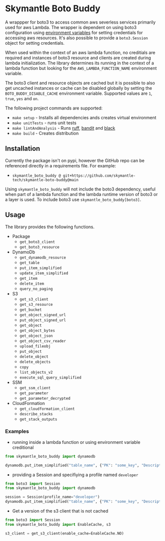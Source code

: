 # Skymantle Boto Buddy

A wrappper for boto3 to access common aws severless services primarily used for aws Lambda. The wrapper is dependent on using boto3 configuration using [environment variables](https://boto3.amazonaws.com/v1/documentation/api/latest/guide/configuration.html#using-environment-variables) for setting credentials for accessing aws resources. It's also possible to provide a `boto3.Session` object for setting credentials.

When used within the context of an aws lambda function, no creditials are required and instances of boto3 resource and clients are created during lambda initialization.
The library determines its running in the context of a lambda function but looking for the `AWS_LAMBDA_FUNCTION_NAME` environment variable.

The boto3 client and resource objects are cached but it is possible to also get uncached instances or cache can be disabled globally by setting the `BOTO_BUDDY_DISABLE_CACHE` environment variable. Supported values are `1`, `true`, `yes` and `on`.

The following project commands are supported:
- `make setup` - Installs all dependencies ands creates virtual environment
- `make unitTests` - runs unit tests
- `make lintAndAnalysis` - Runs [ruff](https://github.com/astral-sh/ruff), [bandit](https://github.com/PyCQA/bandit) and [black](https://github.com/psf/black)
- `make build` - Creates distribution

## Installation

Currently the package isn't on pypi, however the GitHub repo can be referenced directly in a requirements file.  For example:
- `skymantle_boto_buddy @ git+https://github.com/skymantle-tech/skymantle-boto-buddy@main`

Using `skymantle_boto_buddy` will not include the boto3 dependency, useful when part of a lambda function and the lambda runtime version of boto3 or a layer is used.  To include boto3 use `skymantle_boto_buddy[boto3]`.

## Usage

The library provides the following functions.

- Package
  - `get_boto3_client`
  - `get_boto3_resource`
- DynamoDb
  - `get_dynamodb_resource`
  - `get_table`
  - `put_item_simplified`
  - `update_item_simplified`
  - `get_item`
  - `delete_item`
  - `query_no_paging`
- S3
  - `get_s3_client`
  - `get_s3_resource`
  - `get_bucket`
  - `get_object_signed_url`
  - `put_object_signed_url`
  - `get_object`
  - `get_object_bytes`
  - `get_object_json`
  - `get_object_csv_reader`
  - `upload_fileobj`
  - `put_object`
  - `delete_object`
  - `delete_objects`
  - `copy`
  - `list_objects_v2`
  - `execute_sql_query_simplified`
- SSM
  - `get_ssm_client`
  - `get_parameter`
  - `get_parameter_decrypted`
- CloudFormation
  - `get_cloudformation_client`
  - `describe_stacks`
  - `get_stack_outputs`


### Examples

- running inside a lambda function or using environment variable creditional

```python
from skymantle_boto_buddy import dynamodb

dynamodb.put_item_simplified("table_name", {"PK": "some_key", "Description": "Some description"})
```

- providing a Session and specifiying a profile named `developer`

```python
from boto3 import Session
from skymantle_boto_buddy import dynamodb

session = Session(profile_name="developer")
dynamodb.put_item_simplified("table_name", {"PK": "some_key", "Description": "Some description"}, session=session)
```

- Get a version of the s3 client that is not cached

```python
from boto3 import Session
from skymantle_boto_buddy import EnableCache, s3

s3_client = get_s3_client(enable_cache=EnableCache.NO)
```